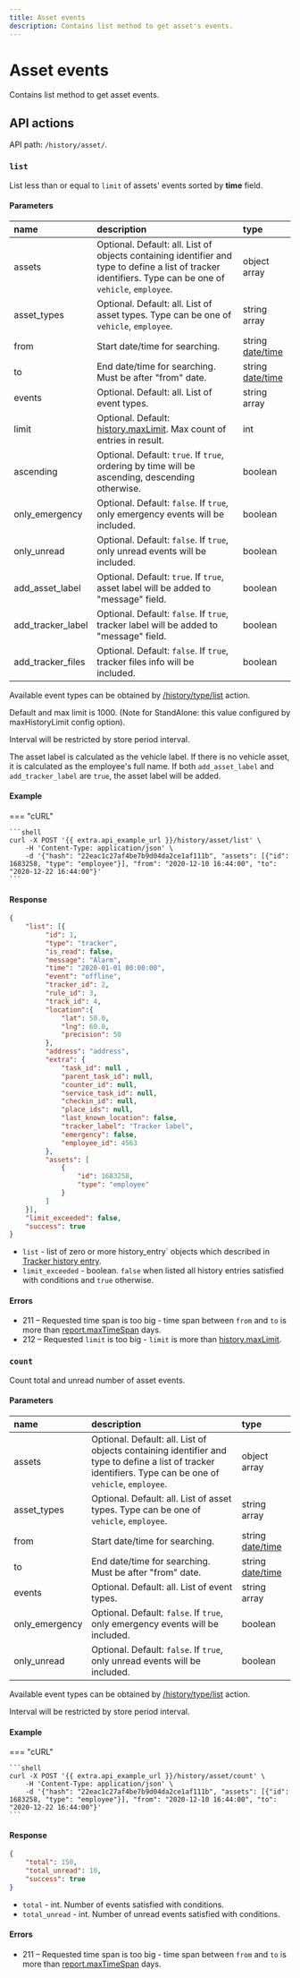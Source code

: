 ```yaml
---
title: Asset events
description: Contains list method to get asset's events.
---
```


# Asset events

Contains list method to get asset events.


## API actions

API path: `/history/asset/`.

### `list`

List less than or equal to `limit` of assets' events sorted by **time** field.

#### Parameters

| name              | description                                                                                                                                               | type                                                                    |
|:------------------|:----------------------------------------------------------------------------------------------------------------------------------------------------------|:------------------------------------------------------------------------|
| assets            | Optional. Default: all. List of objects containing identifier and type to define a list of tracker identifiers. Type can be one of `vehicle`, `employee`. | object array                                                            |
| asset_types       | Optional. Default: all. List of asset types. Type can be one of `vehicle`, `employee`.                                                                    | string array                                                            |
| from              | Start date/time for searching.                                                                                                                            | string [date/time](../../../getting-started/introduction.md#data-types) |
| to                | End date/time for searching. Must be after "from" date.                                                                                                   | string [date/time](../../../getting-started/introduction.md#data-types) |
| events            | Optional. Default: all. List of event types.                                                                                                              | string array                                                            |
| limit             | Optional. Default: [history.maxLimit](../dealer.md). Max count of entries in result.                                                                      | int                                                                     |
| ascending         | Optional. Default: `true`. If `true`, ordering by time will be ascending, descending otherwise.                                                           | boolean                                                                 |
| only_emergency    | Optional. Default: `false`. If `true`, only emergency events will be included.                                                                            | boolean                                                                 |
| only_unread       | Optional. Default: `false`. If `true`, only unread events will be included.                                                                               | boolean                                                                 |
| add_asset_label   | Optional. Default: `true`. If `true`, asset label will be added to "message" field.                                                                       | boolean                                                                 |
| add_tracker_label | Optional. Default: `false`. If `true`, tracker label will be added to "message" field.                                                                    | boolean                                                                 |
| add_tracker_files | Optional. Default: `false`. If `true`, tracker files info will be included.                                                                               | boolean                                                                 |

Available event types can be obtained by [/history/type/list](./history_type.md#list) action.

Default and max limit is 1000. (Note for StandAlone: this value configured by maxHistoryLimit config option).

Interval will be restricted by store period interval.

The asset label is calculated as the vehicle label. If there is no vehicle asset, it is calculated as the employee's full name.
If both `add_asset_label` and `add_tracker_label` are `true`, the asset label will be added.

#### Example

=== "cURL"

    ```shell
    curl -X POST '{{ extra.api_example_url }}/history/asset/list' \
        -H 'Content-Type: application/json' \
        -d '{"hash": "22eac1c27af4be7b9d04da2ce1af111b", "assets": [{"id": 1683258, "type": "employee"}], "from": "2020-12-10 16:44:00", "to": "2020-12-22 16:44:00"}'
    ```

#### Response

```json
{
    "list": [{
         "id": 1,
         "type": "tracker",
         "is_read": false,
         "message": "Alarm",
         "time": "2020-01-01 00:00:00",
         "event": "offline",
         "tracker_id": 2,
         "rule_id": 3,
         "track_id": 4,
         "location":{ 
             "lat": 50.0,
             "lng": 60.0,
             "precision": 50
         },
         "address": "address",
         "extra": {
             "task_id": null ,
             "parent_task_id": null,
             "counter_id": null,
             "service_task_id": null,
             "checkin_id": null,
             "place_ids": null,
             "last_known_location": false,
             "tracker_label": "Tracker label",
             "emergency": false,
             "employee_id": 4563
         },
         "assets": [
             {
                 "id": 1683258,
                 "type": "employee"
             }
         ]
    }],
    "limit_exceeded": false,
    "success": true
}
```

* `list` - list of zero or more history_entry` objects which described in [Tracker history entry](./index.md#tracker-history-entry).
* `limit_exceeded` - boolean. `false` when listed all history entries satisfied with conditions and `true` otherwise.

#### Errors

* 211 – Requested time span is too big - time span between `from` and `to` is more than [report.maxTimeSpan](../dealer.md) days.
* 212 – Requested `limit` is too big - `limit` is more than [history.maxLimit](../dealer.md).


### `count`

Count total and unread number of asset events.

#### Parameters

| name              | description                                                                                                                                               | type                                                                    |
|:------------------|:----------------------------------------------------------------------------------------------------------------------------------------------------------|:------------------------------------------------------------------------|
| assets            | Optional. Default: all. List of objects containing identifier and type to define a list of tracker identifiers. Type can be one of `vehicle`, `employee`. | object array                                                            |
| asset_types       | Optional. Default: all. List of asset types. Type can be one of `vehicle`, `employee`.                                                                    | string array                                                            |
| from              | Start date/time for searching.                                                                                                                            | string [date/time](../../../getting-started/introduction.md#data-types) |
| to                | End date/time for searching. Must be after "from" date.                                                                                                   | string [date/time](../../../getting-started/introduction.md#data-types) |
| events            | Optional. Default: all. List of event types.                                                                                                              | string array                                                            |
| only_emergency    | Optional. Default: `false`. If `true`, only emergency events will be included.                                                                            | boolean                                                                 |
| only_unread       | Optional. Default: `false`. If `true`, only unread events will be included.                                                                               | boolean                                                                 |

Available event types can be obtained by [/history/type/list](./history_type.md#list) action.

Interval will be restricted by store period interval.

#### Example

=== "cURL"

    ```shell
    curl -X POST '{{ extra.api_example_url }}/history/asset/count' \
        -H 'Content-Type: application/json' \
        -d '{"hash": "22eac1c27af4be7b9d04da2ce1af111b", "assets": [{"id": 1683258, "type": "employee"}], "from": "2020-12-10 16:44:00", "to": "2020-12-22 16:44:00"}'
    ```

#### Response

```json
{
    "total": 150,
    "total_unread": 10,
    "success": true
}
```

* `total` - int. Number of events satisfied with conditions.
* `total_unread` - int. Number of unread events satisfied with conditions.

#### Errors

* 211 – Requested time span is too big - time span between `from` and `to` is more than [report.maxTimeSpan](../dealer.md) days.
